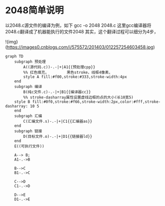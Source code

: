 # 2048简单说明

以2048.c源文件的编译为例，如下
gcc -o 2048 2048.c
这里gcc编译器将2048.c翻译成了机器能执行的文件2048
其实，这个翻译过程可以细分为4步，

!{img}(https://images0.cnblogs.com/i/575572/201403/012257254603458.jpg)

```mermaid
graph TD
	subgraph 预处理
		A((源代码.c))-.-|+|A1{{预处理cpp}}
		%% 红色填充，		黑色stroke，线框4像素，
		style A fill:#f00,stroke:#333,stroke-width:4px
	end
	subgraph 编译
		B(纯c文件.c)-.-|+|B1{{编译器cc}}
		%% stroke-dasharray属性设置虚线边框的点的大小(长10宽5)
    style B fill:#0f0,stroke:#f66,stroke-width:2px,color:#fff,stroke-dasharray: 10 5
	end
	subgraph 汇编
		C(汇编文件.s)-.-|+|C1{{汇编器as}}
	end
	subgraph 链接
		D(目标文件.o)-.-|+|D1{{链接器ld}}
	end
	E((可执行文件))
	
	A--> B;
	A1-.->B
	
	B-->C
	B1-.->C

	C-->D
	C1-.->D
	
	D-->E
	D1-.->E
```

